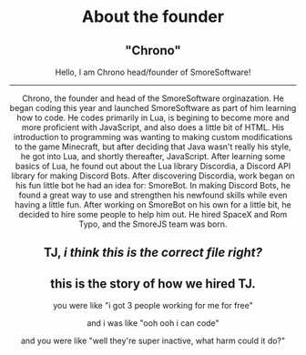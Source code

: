 <html>
<div align="center">
<h1>About the founder</h1>
<h2>"Chrono"</h2>
<p>Hello, I am Chrono head/founder of SmoreSoftware!</p>
<hr>
<p>Chrono, the founder and head of the SmoreSoftware orginazation. He began coding this year and launched SmoreSoftware as part of him learning how to code. He codes primarily in Lua, is begining to become more and more proficient with JavaScript, and also does a little bit of HTML. His introduction to programming was wanting to making custom modifications to the game Minecraft, but after deciding that Java wasn't really his style, he got into Lua, and shortly thereafter, JavaScript. After learning some basics of Lua, he found out about the Lua library Discordia, a Discord API library for making Discord Bots. After discovering Discordia, work began on his fun little bot he had an idea for: SmoreBot. In making Discord Bots, he found a great way to use and strengthen his newfound skills while even having a little fun. After working on SmoreBot on his own for a little bit, he decided to hire some people to help him out. He hired SpaceX and Rom Typo, and the SmoreJS team was born.</p>
<h2>TJ, <i>i think this is the correct file right?</i></h2>
<h2>this is the story of how we hired TJ.</h2>
<p>you were like "i got 3 people working for me for free"</p>
<p>and i was like "ooh ooh i can code"</p>
<p>and you were like "well they're super inactive, what harm could it do?"</p>
</div>
</html>
